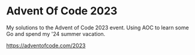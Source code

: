 # Advent Of Code 2023

My solutions to the Advent of Code 2023 event. Using AOC to learn some Go and 
spend my '24 summer vacation.

https://adventofcode.com/2023